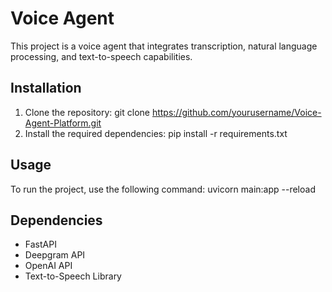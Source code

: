 # Voice Agent

This project is a voice agent that integrates transcription, natural language processing, and text-to-speech capabilities.

## Installation

1. Clone the repository:
git clone https://github.com/yourusername/Voice-Agent-Platform.git
2. Install the required dependencies:
pip install -r requirements.txt

## Usage
To run the project, use the following command:
uvicorn main:app --reload

## Dependencies
- FastAPI
- Deepgram API
- OpenAI API
- Text-to-Speech Library
